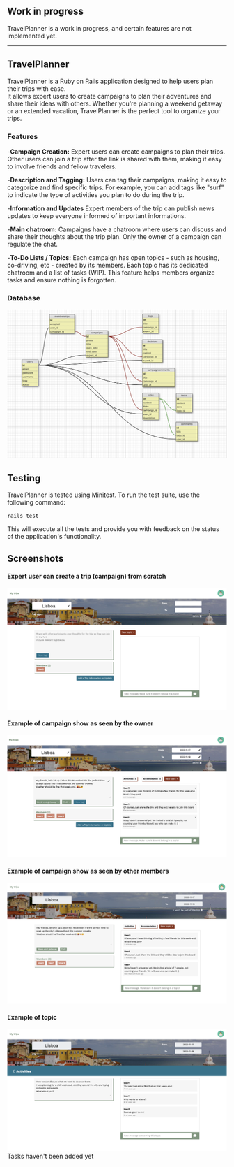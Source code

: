 ## Work in progress
TravelPlanner is a work in progress, and certain features are not implemented yet.

------

## TravelPlanner
TravelPlanner is a Ruby on Rails application designed to help users plan their trips with ease. <br />
 It allows expert users to create campaigns to plan their adventures and share their ideas with others. Whether you're planning a weekend getaway or an extended vacation, TravelPlanner is the perfect tool to organize your trips.

### Features
-**Campaign Creation:** Expert users can create campaigns to plan their trips. Other users can join a trip after the link is shared with them, making it easy to involve friends and fellow travelers.

-**Description and Tagging:** Users can tag their campaigns, making it easy to categorize and find specific trips. For example, you can add tags like "surf" to indicate the type of activities you plan to do during the trip.

-**Information and Updates** Expert members of the trip can publish news updates to keep everyone informed of important informations.

-**Main chatroom:** Campaigns have a chatroom where users can discuss and share their thoughts about the trip plan. Only the owner of a campaign can regulate the chat.

-**To-Do Lists / Topics:** Each campaign has open topics - such as housing, co-driving, etc - created by its members. Each topic has its dedicated chatroom and a list of tasks (WIP). This feature helps members organize tasks and ensure nothing is forgotten.


### Database

![screenshot](app/assets/images/screenshots/DB.png?raw=true "Database screenshot")


## Testing

TravelPlanner is tested using Minitest. To run the test suite, use the following command:

```
rails test
```

This will execute all the tests and provide you with feedback on the status of the application's functionality.


## Screenshots

#### Expert user can create a trip (campaign) from scratch
![screenshot](app/assets/images/screenshots/empty_show.png?raw=true "Empty show screenshot")

#### Example of campaign show as seen by the owner
![screenshot](app/assets/images/screenshots/show_by_owner.png?raw=true "Database screenshot")


#### Example of campaign show as seen by other members
![screenshot](app/assets/images/screenshots/show.png?raw=true "Database screenshot")

#### Example of topic
![screenshot](app/assets/images/screenshots/topic.png?raw=true "Database screenshot")
Tasks haven't been added yet
